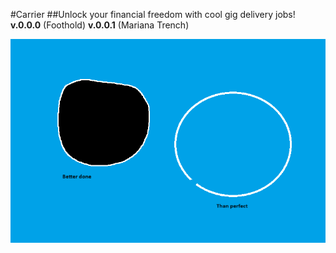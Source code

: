 #Carrier 
##Unlock your financial freedom with cool gig delivery jobs!
**v.0.0.0** (Foothold)
**v.0.0.1** (Mariana Trench) 

![Done is better than perfect](src/assets/Images/motto.png)
